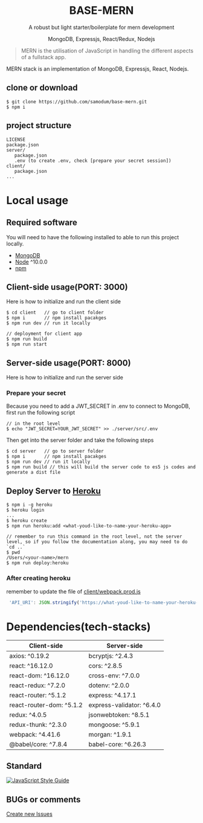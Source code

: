 <h1 align="center">
BASE-MERN
</h1>
<p align="center">A robust but light starter/boilerplate for mern development</p>
<p align="center">
MongoDB, Expressjs, React/Redux, Nodejs
</p>

> MERN is the utilisation of JavaScript in handling the different aspects of a fullstack app.

MERN stack is an implementation of MongoDB, Expressjs, React, Nodejs.

## clone or download

```terminal
$ git clone https://github.com/samodum/base-mern.git
$ npm i
```

## project structure

```terminal
LICENSE
package.json
server/
   package.json
   .env (to create .env, check [prepare your secret session])
client/
   package.json
...
```

# Local usage

## Required software

You will need to have the following installed to able to run this project locally.

- [MongoDB](https://gist.github.com/nrollr/9f523ae17ecdbb50311980503409aeb3)
- [Node](https://nodejs.org/en/download/) ^10.0.0
- [npm](https://nodejs.org/en/download/package-manager/)

## Client-side usage(PORT: 3000)

Here is how to initialize and run the client side

```terminal
$ cd client   // go to client folder
$ npm i       // npm install pacakges
$ npm run dev // run it locally

// deployment for client app
$ npm run build
$ npm run start
```

## Server-side usage(PORT: 8000)

Here is how to initialize and run the server side

### Prepare your secret

Because you need to add a JWT_SECRET in .env to connect to MongoDB, first run the following script

```terminal
// in the root level
$ echo "JWT_SECRET=YOUR_JWT_SECRET" >> ./server/src/.env
```

Then get into the server folder and take the following steps

```terminal
$ cd server   // go to server folder
$ npm i       // npm install pacakges
$ npm run dev // run it locally
$ npm run build // this will build the server code to es5 js codes and generate a dist file
```

## Deploy Server to [Heroku](https://dashboard.heroku.com/)

```terminal
$ npm i -g heroku
$ heroku login
...
$ heroku create
$ npm run heroku:add <what-youd-like-to-name-your-heroku-app>

// remember to run this command in the root level, not the server level, so if you follow the documentation along, you may need to do `cd ..`
$ pwd
/Users/<your-name>/mern
$ npm run deploy:heroku
```

### After creating heroku

remember to update the file of [client/webpack.prod.js](https://github.com/samodum/base-mern/blob/master/client/webpack.prod.js)

```javascript
 'API_URI': JSON.stringify('https://what-youd-like-to-name-your-heroku-app.herokuapp.com')
```

# Dependencies(tech-stacks)

| Client-side              | Server-side               |
| ------------------------ | ------------------------- |
| axios: ^0.19.2           | bcryptjs: ^2.4.3          |
| react: ^16.12.0          | cors: ^2.8.5              |
| react-dom: ^16.12.0      | cross-env: ^7.0.0         |
| react-redux: ^7.2.0      | dotenv: ^2.0.0            |
| react-router: ^5.1.2     | express: ^4.17.1          |
| react-router-dom: ^5.1.2 | express-validator: ^6.4.0 |
| redux: ^4.0.5            | jsonwebtoken: ^8.5.1      |
| redux-thunk: ^2.3.0      | mongoose: ^5.9.1          |
| webpack: ^4.41.6         | morgan: ^1.9.1            |
| @babel/core: ^7.8.4      | babel-core: ^6.26.3       |

## Standard

[![JavaScript Style Guide](https://cdn.rawgit.com/standard/standard/master/badge.svg)](https://github.com/standard/standard)

## BUGs or comments

[Create new Issues](https://github.com/samodum/base-mern/issues)
